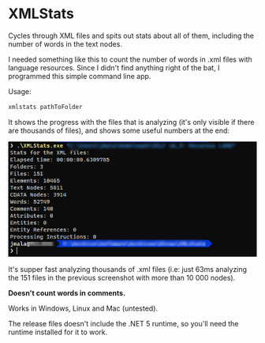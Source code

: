 # XMLStats

Cycles through XML files and spits out stats about all of them, including the number of words in the text nodes.

I needed something like this to count the number of words in .xml files with language resources. Since I didn't find anything right of the bat, I programmed this simple command line app.

Usage:

```bash
xmlstats pathToFolder
```

It shows the progress with the files that is analyzing (it's only visible if there are thousands of files), and shows some useful numbers at the end:

![Sample output](xmlstats-output.png)

It's supper fast analyzing thousands of .xml files (i.e: just 63ms analyzing the 151 files in the previous screenshot with more than 10 000 nodes). 

**Doesn't count words in comments.**

Works in Windows, Linux and Mac (untested).

The release files doesn't include the .NET 5 runtime, so you'll need the runtime installed for it to work.

